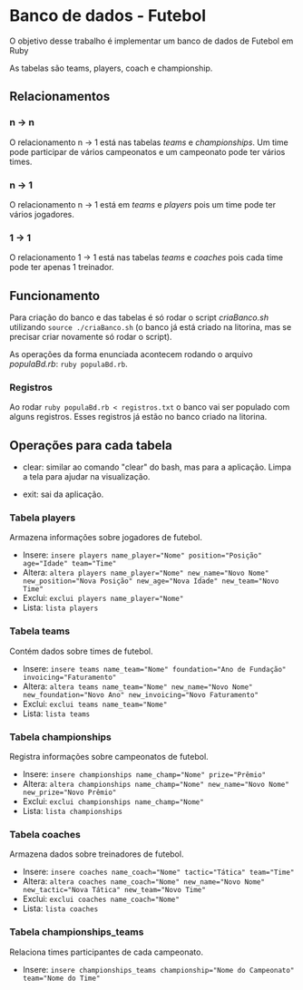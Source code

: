 # Banco de dados - Futebol

O objetivo desse trabalho é implementar um banco de dados de Futebol em Ruby

As tabelas são teams, players, coach e championship.

## Relacionamentos

### n -> n
O relacionamento n -> 1 está nas tabelas *teams* e *championships*. Um time pode participar de vários campeonatos e um campeonato pode ter vários times.

### n -> 1
O relacionamento n -> 1 está em *teams* e *players* pois um time pode ter vários jogadores.

### 1 -> 1
O relacionamento 1 -> 1 está nas tabelas *teams* e *coaches* pois cada time pode ter apenas 1 treinador.

## Funcionamento

Para criação do banco e das tabelas é só rodar o script *criaBanco.sh* utilizando `source ./criaBanco.sh` (o banco já está criado na litorina, mas se precisar criar novamente só rodar o script).

As operações da forma enunciada acontecem rodando o arquivo *populaBd.rb*: `ruby populaBd.rb`.

### Registros

Ao rodar `ruby populaBd.rb < registros.txt` o banco vai ser populado com alguns registros. Esses registros já estão no banco criado na litorina.

## Operações para cada tabela
- clear: similar ao comando "clear" do bash, mas para a aplicação. Limpa a tela para ajudar na visualização.

- exit: sai da aplicação.

### Tabela players
Armazena informações sobre jogadores de futebol.

- Insere: `insere players name_player="Nome" position="Posição" age="Idade" team="Time"`
- Altera: `altera players name_player="Nome" new_name="Novo Nome" new_position="Nova Posição" new_age="Nova Idade" new_team="Novo Time"`
- Exclui: `exclui players name_player="Nome"`
- Lista: `lista players`

### Tabela teams
Contém dados sobre times de futebol.

- Insere: `insere teams name_team="Nome" foundation="Ano de Fundação" invoicing="Faturamento"`
- Altera: `altera teams name_team="Nome" new_name="Novo Nome" new_foundation="Novo Ano" new_invoicing="Novo Faturamento"`
- Exclui: `exclui teams name_team="Nome"`
- Lista: `lista teams`

### Tabela championships
Registra informações sobre campeonatos de futebol.

- Insere: `insere championships name_champ="Nome" prize="Prêmio"`
- Altera: `altera championships name_champ="Nome" new_name="Novo Nome" new_prize="Novo Prêmio"`
- Exclui: `exclui championships name_champ="Nome"`
- Lista: `lista championships`

### Tabela coaches
Armazena dados sobre treinadores de futebol.

- Insere: `insere coaches name_coach="Nome" tactic="Tática" team="Time"`
- Altera: `altera coaches name_coach="Nome" new_name="Novo Nome" new_tactic="Nova Tática" new_team="Novo Time"`
- Exclui: `exclui coaches name_coach="Nome"`
- Lista: `lista coaches`

### Tabela championships_teams
Relaciona times participantes de cada campeonato.

- Insere: `insere championships_teams championship="Nome do Campeonato" team="Nome do Time"`
